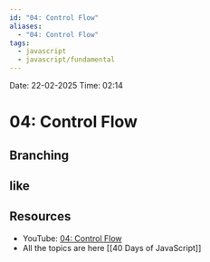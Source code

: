 ```yaml
---
id: "04: Control Flow"
aliases:
  - "04: Control Flow"
tags:
  - javascript
  - javascript/fundamental
---
```


Date: 22-02-2025
Time: 02:14

# 04: Control Flow

## Branching

## like

## Resources

- YouTube: [04: Control Flow](https://www.youtube.com/watch?v=Fn_DhBu3VyU)
- All the topics are here [[40 Days of JavaScript]]
